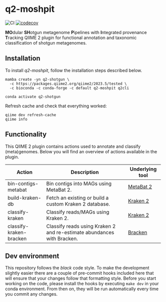# q2-moshpit
![CI](https://github.com/bokulich-lab/q2-moshpit/actions/workflows/ci.yaml/badge.svg)
[![codecov](https://codecov.io/gh/bokulich-lab/q2-moshpit/graph/badge.svg?token=PSCAYJUP01)](https://codecov.io/gh/bokulich-lab/q2-moshpit)

**MO**dular **SH**otgun metagenome **P**ipelines with **I**ntegrated provenance **T**racking
QIIME 2 plugin for functional annotation and taxonomic classification of shotgun metagenomes.

## Installation
To install _q2-moshpit_, follow the installation steps described below.

```shell
mamba create -yn q2-shotgun \
  -c https://packages.qiime2.org/qiime2/2023.5/tested \
  -c bioconda -c conda-forge -c default q2-moshpit q2cli

conda activate q2-shotgun
```

Refresh cache and check that everything worked:
```shell
qiime dev refresh-cache
qiime info
```

## Functionality
This QIIME 2 plugin contains actions used to annotate and classify (meta)genomes.
Below you will find an overview of actions available in the plugin.

| Action               | Description                                                | Underlying tool                                                    |
|----------------------|------------------------------------------------------------|--------------------------------------------------------------------|
| bin-contigs-metabat  | Bin contigs into MAGs using MetaBat 2.                     | [MetaBat 2](https://bitbucket.org/berkeleylab/metabat/src/master/) |
| build-kraken-db      | Fetch an existing or build a custom Kraken 2 database.     | [Kraken 2](https://ccb.jhu.edu/software/kraken2/)                  |
| classify-kraken      | Classify reads/MAGs using Kraken 2.                        | [Kraken 2](https://ccb.jhu.edu/software/kraken2/)                  |
| classify-kraken-bracken      | Classify reads using Kraken 2 and re-estimate abundances with Bracken.  | [Bracken](https://ccb.jhu.edu/software/bracken/index.shtml) |


## Dev environment
This repository follows the _black_ code style. To make the development slightly easier
there are a couple of pre-commit hooks included here that will ensure that your changes
follow that formatting style. Before you start working on the code, please
install the hooks by executing `make dev` in your conda environment. From then on,
they will be run automatically every time you commit any changes.